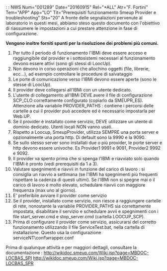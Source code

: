  :  : NWS Num="001289" Date="20160915" Rel="\*ALL" Atr="F. Fortini" Tem="APP" App="LO" Tit="Prerequisiti funzionamento Smeup Provider e       troubleshooting" Sts="20"
A fronte delle segnalazioni pervenute al laboratorio in questi mesi, abbiamo steso questo documento
con l'obiettivo di riassumere le impostazioni a cui prestare attenzione in fase di configurazione.

<b>Vengono inoltre forniti spunti per la risoluzione dei problemi più comuni.</b> 
<ol><li>Per tutto il periodo di funzionamento l'IBMi deve essere acceso e raggiungibile dal provider
e i sottosistemi necessari al funzionamento devono essere attivi (sono gli stessi di LoocUp).</li>
<li>Non devono in corso operazioni che allochino oggetti (file, librerie, ecc...), ad esempio controllare le procedure di salvataggio</li>
<li>Le porte di comunicazione verso l'IBMi devono  essere aperte (sono le stesse di LoocUp).</li> <li>Il provider deve collegarsi all'IBMi con un utente dedicato.</li>
<li>L'utente di collegamento all'IBMi DEVE avere il file di configurazione SCP_CLO correttamente configurato (copiarlo da SMEUPR_ES). Attenzione alla variabile PROVIDER_PATHS :  contiene i percorsi
 delle cartelle a cui il provider può accedere ed è necessario impostarla per Web.UP.</li> <li>Se il provider è installato come servizio, DEVE utilizzare un utente di dominio dedicato.
Utenti locali NON vanno usati.</li>
<li>Rispetto a Loocup, SmeupProvider, utilizza SEMPRE una porta server e opzionalmente una porta http. Di default  sono la 9990 e la 9090.</li>
<li>Se sullo stesso server sono installati due o più provider, le porte server e http devono essere
univoche. Es Provider1 9991 e 9091, Provider2 9992 e 9092.</li>
<li>Il provider va spento prima che si spenga l'IBMi e riavviato solo quando l'IBMi è pronto (vedi
prerequisiti da 1 a 3).</li>
<li>Valutare spegnimenti e riavvii in funzione del carico di lavoro :  si consiglia un riavvio a settimana (se l'IBMi ha spegnimenti più frequenti rispettare la cadenza di questi ultimi).
Se l'IBMi non si spegne mai o il carico di lavoro è molto elevato, schedulare riavvii con maggiore frequenza (max uno al giorno).</li>
<li>E' preferibile avviare il provider come servizio</li>
<li>Se il provider, installato come servizio, non riesce a raggiungere cartelle di rete, nonostante la variabile PROVIDER_PATHS sia correttamente impostata,
disabilitare il servizio e schedulare avvii e spegnimenti con i file start_server.cmd e stop_server.cmd (cartella LOOCUP_SCP).</li>
<li>Prima di configurare il provider come servizio, assicurarsi del corretto funzionamento utilizzando il file ServiceTest.bat, nella cartella di installazione. Questo usa la configurazione
serviceNT\conf\wrapper.conf</li></ol>

Prima di qualunque attività e per maggiori dettagli, consultare la documentazione : 
http://wikidoc.smeup.com/Wiki.jsp?page=MBDOC-LOCBAS_SPI
http://wikidoc.smeup.com/Wiki.jsp?page=MBDOC-LOCBAS_SPR
